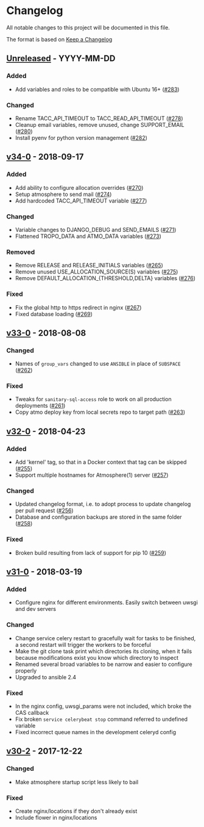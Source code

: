 # Changelog
All notable changes to this project will be documented in this file.

The format is based on [Keep a Changelog](http://keepachangelog.com/en/1.0.0/)

<!--
## [<exact release including patch>](<github compare url>) - <release date in YYYY-MM-DD>
### Added
  - <summary of new features>

### Changed
  - <for changes in existing functionality>

### Deprecated
  - <for soon-to-be removed features>

### Removed
  - <for now removed features>

### Fixed
  - <for any bug fixes>

### Security
  - <in case of vulnerabilities>
-->

## [Unreleased](https://github.com/cyverse/clank/compare/v34-0...HEAD) - YYYY-MM-DD
### Added
  - Add variables and roles to be compatible with Ubuntu 16+
    ([#283](https://github.com/cyverse/clank/pull/283))

### Changed
  - Rename TACC_API_TIMEOUT to TACC_READ_API_TIMEOUT
    ([#278](https://github.com/cyverse/clank/pull/278))
  - Cleanup email variables, remove unused, change SUPPORT_EMAIL
    ([#280](https://github.com/cyverse/clank/pull/280))
  - Install pyenv for python version management ([#282](https://github.com/cyverse/clank/pull/282))

## [v34-0](https://github.com/cyverse/clank/compare/v33-0...v34-0) - 2018-09-17
### Added
  - Add ability to configure allocation overrides
    ([#270](https://github.com/cyverse/clank/pull/270))
  - Setup atmosphere to send mail
    ([#274](https://github.com/cyverse/clank/pull/274))
  - Add hardcoded TACC_API_TIMEOUT variable
    ([#277](https://github.com/cyverse/clank/pull/277))

### Changed
  - Variable changes to DJANGO_DEBUG and SEND_EMAILS
    ([#271](https://github.com/cyverse/clank/pull/271))
  - Flattened TROPO_DATA and ATMO_DATA variables
    ([#273](https://github.com/cyverse/clank/pull/273))

### Removed
  - Remove RELEASE and RELEASE_INITIALS variables
    ([#265](https://github.com/cyverse/clank/pull/265))
  - Remove unused USE_ALLOCATION_SOURCE(S) variables
    ([#275](https://github.com/cyverse/clank/pull/275))
  - Remove DEFAULT_ALLOCATION_{THRESHOLD,DELTA} variables
    ([#276](https://github.com/cyverse/clank/pull/276))

### Fixed
  - Fix the global http to https redirect in nginx
    ([#267](https://github.com/cyverse/clank/pull/267))
  - Fixed database loading ([#269](https://github.com/cyverse/clank/pull/269))

## [v33-0](https://github.com/cyverse/clank/compare/v32-0...v33-0) - 2018-08-08
### Changed
  - Names of `group_vars` changed to use `ANSIBLE` in place of `SUBSPACE`
    ([#262](https://github.com/cyverse/clank/pull/262))

### Fixed
  - Tweaks for `sanitary-sql-access` role to work on all production
    deployments ([#261](https://github.com/cyverse/clank/pull/261))
  - Copy atmo deploy key from local secrets repo to target path
    ([#263](https://github.com/cyverse/clank/pull/263))

## [v32-0](https://github.com/cyverse/clank/compare/v31-0...v32-0) - 2018-04-23
### Added
  - Add 'kernel' tag, so that in a Docker context that tag can be skipped
    ([#255](https://github.com/cyverse/clank/pull/255))
  - Support multiple hostnames for Atmosphere(1) server
    ([#257](https://github.com/cyverse/clank/pull/257))

### Changed
  - Updated changelog format, i.e. to adopt process to update changelog per
    pull request ([#256](https://github.com/cyverse/clank/pull/256))
  - Database and configuration backups are stored in the same folder
    ([#258](https://github.com/cyverse/clank/pull/258))

### Fixed
  - Broken build resulting from lack of support for pip 10
    ([#259](https://github.com/cyverse/clank/pull/259))

## [v31-0](https://github.com/cyverse/clank/compare/v30-2...v31-0) - 2018-03-19
### Added
  - Configure nginx for different environments. Easily switch between uwsgi
    and dev servers

### Changed
  - Change service celery restart to gracefully wait for tasks to be finished,
    a second restart will trigger the workers to be forceful
  - Make the git clone task print which directories its cloning, when it fails
    because modifications exist you know which directory to inspect
  - Renamed several broad variables to be narrow and easier to configure
    properly
  - Upgraded to ansible 2.4

### Fixed
  - In the nginx config, uwsgi_params were not included, which broke the CAS
    callback
  - Fix broken `service celerybeat stop` command referred to undefined
    variable
  - Fixed incorrect queue names in the development celeryd config

## [v30-2](https://github.com/cyverse/clank/compare/v29-1...v30-2) - 2017-12-22
### Changed
  - Make atmosphere startup script less likely to bail

### Fixed
  - Create nginx/locations if they don't already exist
  - Include flower in nginx/locations
